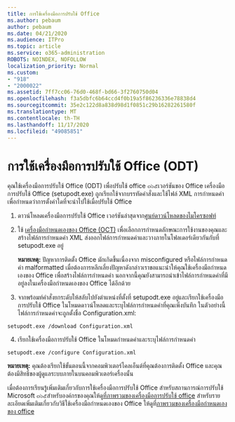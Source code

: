 ```yaml
---
title: การใช้เครื่องมือการปรับใช้ Office
ms.author: pebaum
author: pebaum
ms.date: 04/21/2020
ms.audience: ITPro
ms.topic: article
ms.service: o365-administration
ROBOTS: NOINDEX, NOFOLLOW
localization_priority: Normal
ms.custom:
- "918"
- "2000022"
ms.assetid: 7ff7cc06-76d0-468f-bd66-3f2760750d04
ms.openlocfilehash: f3a5dbfc6b64ccd4f0b19a5f86236336e78838d4
ms.sourcegitcommit: 35e2c122d8a838d98d1f0851c29b16282261580f
ms.translationtype: MT
ms.contentlocale: th-TH
ms.lasthandoff: 11/17/2020
ms.locfileid: "49085851"
---
```

# <a name="using-the-office-deployment-tool-odt"></a>การใช้เครื่องมือการปรับใช้ Office (ODT)

คุณใช้เครื่องมือการปรับใช้ Office (ODT) เพื่อปรับใช้ office ๓๖๕เวอร์ชันของ Office เครื่องมือการปรับใช้ Office (setupodt.exe) ถูกเรียกใช้จากบรรทัดคำสั่งและใช้ไฟล์ XML การกำหนดค่าเพื่อกำหนดว่าการตั้งค่าใดที่จะนำไปใช้เมื่อปรับใช้ Office
  
1. ดาวน์โหลดเครื่องมือการปรับใช้ Office เวอร์ชันล่าสุดจาก[ศูนย์ดาวน์โหลดของไมโครซอฟท์](https://go.microsoft.com/fwlink/p/?LinkID=626065)

2. ใช้ [เครื่องมือกำหนดเองของ Office (OCT)](https://config.office.com) เพื่อเลือกการกำหนดลักษณะการใช้งานของคุณและสร้างไฟล์การกำหนดค่า XML ส่งออกไฟล์การกำหนดค่าและวางภายในโฟลเดอร์เดียวกันกับที่ setupodt.exe อยู่

    **หมายเหตุ:** ปัญหาการติดตั้ง Office มักเกิดขึ้นเนื่องจาก misconfigured หรือไฟล์การกำหนดค่า malformatted เมื่อต้องการหลีกเลี่ยงปัญหาดังกล่าวเราขอแนะนำให้คุณใช้เครื่องมือกำหนดเองของ Office เพื่อสร้างไฟล์การกำหนดค่า นอกจากนี้คุณยังสามารถนำเข้าไฟล์การกำหนดค่าที่มีอยู่ลงในเครื่องมือกำหนดเองของ Office ได้อีกด้วย

3. จากพร้อมท์คำสั่งยกระดับให้สลับไปยังตำแหน่งที่ตั้งที่ setupodt.exe อยู่และเรียกใช้เครื่องมือการปรับใช้ Office ในโหมดดาวน์โหลดและระบุไฟล์การกำหนดค่าที่คุณเพิ่งบันทึก ในตัวอย่างนี้ไฟล์การกำหนดค่าจะถูกตั้งชื่อ Configuration.xml:

```setupodt.exe /download Configuration.xml```

4. เรียกใช้เครื่องมือการปรับใช้ Office ในโหมดกำหนดค่าและระบุไฟล์การกำหนดค่า

```setupodt.exe /configure Configuration.xml```

**หมายเหตุ:** คุณต้องเรียกใช้ขั้นตอนนี้จากคอมพิวเตอร์ไคลเอ็นต์ที่คุณต้องการติดตั้ง Office และคุณต้องมีสิทธิ์ของผู้ดูแลระบบภายในบนคอมพิวเตอร์เครื่องนั้น

เมื่อต้องการเรียนรู้เพิ่มเติมเกี่ยวกับการใช้เครื่องมือการปรับใช้ Office สำหรับสถานการณ์การปรับใช้ Microsoft ๓๖๕สำหรับองค์กรของคุณให้ดู[ที่ภาพรวมของเครื่องมือการปรับใช้ office](https://docs.microsoft.com/deployoffice/overview-office-deployment-tool) สำหรับรายละเอียดเพิ่มเติมเกี่ยวกับวิธีใช้เครื่องมือกำหนดเองของ Office ให้ดูที่[ภาพรวมของเครื่องมือกำหนดเองของ office](https://docs.microsoft.com/DeployOffice/overview-of-the-office-customization-tool-for-click-to-run)
